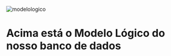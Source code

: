 
![modelologico](https://github.com/pedrocsampaio/sprint1/blob/main/imgs/img1.png)
<h1>Acima está o Modelo Lógico do nosso banco de dados</h1>
